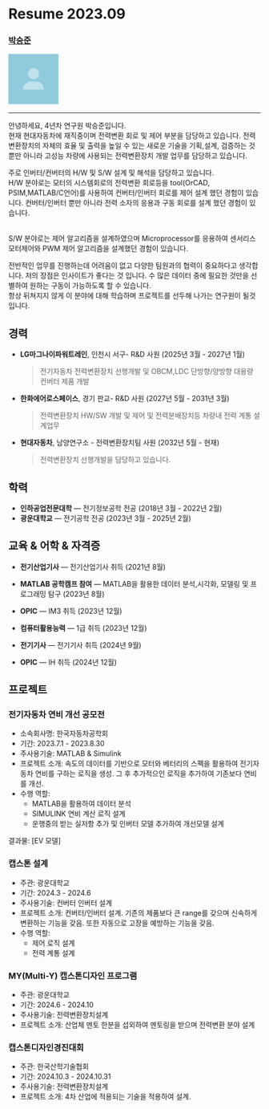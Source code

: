 # Resume 2023.09

### [박승준](https://thumbsu.dev/)
<img src="./static/profile.png" width="100px">

---

안녕하세요, 4년차 연구원 박승준입니다. 
<br/>
현재 현대자동차에 재직중이며 전력변환 회로 및 제어 부분을 담당하고 있습니다.
전력변환장치의 자체의 효율 및 출력을 높일 수 있는 새로운 기술을 기획,설계, 검증하는 것 뿐만 아니라 고성능 차량에 사용되는 전력변환장치 개발 업무를 담당하고 있습니다. 

주로 인버터/컨버터의 H/W 및 S/W 설계 및 해석을 담당하고 있습니다.
<br/>
H/W 분야로는 모터의 시스템회로의 전력변환 회로등을 tool(OrCAD, PSIM,MATLAB/C언어)를 사용하여 컨버터/인버터 회로를 제어 설계 했던 경험이 있습니다. 컨버터/인버터 뿐만 아니라 전력 소자의 응용과 구동 회로를 설계 했던 경험이 있습니다.

<br/>
S/W 분야로는 제어 알고리즘을 설계하였으며 Microprocessor를 응용하여 센서리스 모터제어와 PWM 제어 알고리즘을 설계했던 경험이 있습니다.

전반적인 업무를 진행하는데 어려움이 없고 다양한 팀원과의 협력이 중요하다고 생각합니다. 
저의 장점은 인사이트가 좋다는 것 입니다. 수 많은 데이터 중에 필요한 것만을 선별하여 원하는 구동이 가능하도록 할 수 있습니다.
<br/>
항상 뒤쳐지지 않게 이 분야에 대해 학습하며 프로젝트를 선두해 나가는 연구원이 될것입니다.

## 경력

- **LG마그나이파워트레인**, 인천시 서구- R&D 사원
  (2025년 3월 - 2027년 1월)
  > 전기자동차 전력변환장치 선행개발 및 OBCM,LDC 단방향/양방향 대용량 컨버터 제품 개발
- **한화에어로스페이스**, 경기 판교- R&D 사원
  (2027년 5월 - 2031년 3월)
  > 전력변환장치 HW/SW 개발 및 제어 및 전력분배장치등 차량내 전력 계통 설계업무
  
- **현대자동차**, 남양연구소 - 전력변환장치팀 사원
  (2032년 5월 - 현재)
  > 전력변환장치 선행개발을 담당하고 있습니다.
  > 
## 학력
- **인하공업전문대학** — 전기정보공학 전공
  (2018년 3월 - 2022년 2월)
- **광운대학교** — 전기공학 전공
  (2023년 3월 - 2025년 2월)

## 교육 & 어학 & 자격증
- **전기산업기사** — 전기산업기사 취득
  (2021년 8월)
> 
- **MATLAB 공학캠프 참여** — MATLAB을 활용한 데이터 분석,시각화, 모델링 및 프로그래밍 탐구
  (2023년 8월)
  > 
- **OPIC** — IM3 취득
  (2023년 12월)
  > 
- **컴퓨터활용능력** — 1급 취득
  (2023년 12월)
  > 
- **전기기사** — 전기기사 취득
  (2024년 9월)
> 
- **OPIC** — IH 취득
  (2024년 12월)
> 
## 프로젝트

### 전기자동차 연비 개선 공모전

- 소속회사명: 한국자동차공학회
- 기간: 2023.7.1 - 2023.8.30
- 주사용기술: MATLAB & Simulink
- 프로젝트 소개: 속도의 데이터를 기반으로 모터와 베터리의 스펙을 활용하여 전기자동차 연비를 구하는 로직을 생성. 그 후 추가적으인 로직을 추가하여 기존보다 연비를 개선.
- 수행 역할:
  - MATLAB을 활용하여 데이터 분석
  - SIMULINK 연비 계산 로직 설계
  - 운행중의 받는 실저항 추가 및 인버터 모델 추가하여 개선모델 설계

결과물: [EV 모델]

### 캡스톤 설계

- 주관: 광운대학교 
- 기간: 2024.3 - 2024.6
- 주사용기술: 컨버터 인버터 설계
- 프로젝트 소개: 컨버터/인버터 설계. 기존의 제품보다 큰 range를 갖으며 신속하게 변환하는 기능을 갖음. 또한 자동으로 고장을 예방하는 기능을 갖음.
- 수행 역할:
  - 제어 로직 설계
  - 전력 계통 설계

### MY(Multi-Y) 캡스톤디자인 프로그램 

- 주관: 광운대학교
- 기간: 2024.6 - 2024.10
- 주사용기술: 전력변환장치설계
- 프로젝트 소개: 산업체 멘토 한분을 섭외하여 멘토링을 받으며 전력변환 분야 설계

### 캡스톤디자인경진대회

- 주관: 한국산학기술협회
- 기간: 2024.10.3 - 2024.10.31
- 주사용기술: 전력변환장치설계
- 프로젝트 소개: 4차 산업에 적용되는 기술을 적용하여 설계.







